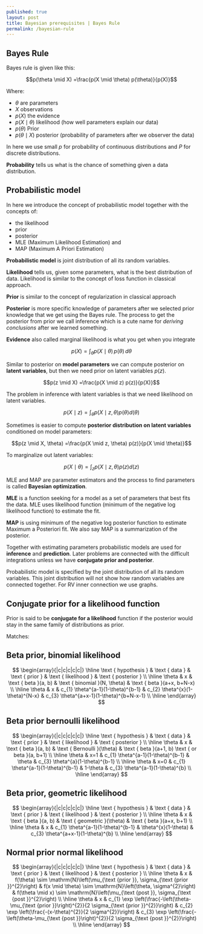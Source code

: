 ```yaml
---
published: true
layout: post
title: Bayesian prerequisites | Bayes Rule
permalink: /bayesian-rule
---
```

 
## Bayes Rule
 
Bayes rule is given like this:
 
$$p(\theta \mid X) =\frac{p(X \mid \theta) p(\theta)}{p(X)}$$
 
Where: 
* $\theta$ are parameters
* $X$ observations
* $p(X)$ the evidence
* $p(X \mid \theta)$ likelihood (how well parameters explain our data)
* $p(\theta)$ Prior
* $p(\theta \mid X)$ posterior (probability of parameters after we observer the data)
 
In here we use small $p$ for probability of continuous distributions and $P$ for discrete distributions.
 
**Probability** tells us what is the chance of something given a data distribution.
 
 
## Probabilistic model
 
In here we introduce the concept of probabilistic model together with the concepts of:
* the likelihood 
* prior 
* posterior
* MLE (Maximum Likelihood Estimation) and 
* MAP (Maximum A Priori Estimation)
 
**Probabilistic model** is joint distribution of all its random variables.
 
 
**Likelihood** tells us, given some parameters, what is the best distribution of data. Likelihood is similar to the concept of loss function in classical approach.
 
**Prior** is similar to the concept of regularization in classical approach
 
**Posterior** is more specific knowledge of parameters after we selected prior knowledge that we get using the Bayes rule. The process to get the posterior from prior we call inference which is a cute name for _deriving conclusions_ after we learned something.
 
**Evidence** also called marginal likelihood is what you get when you integrate
 
$$p(X)=\int_\theta p(X \mid \theta) \,p(\theta)\, d\theta$$
 
Similar to posterior on **model parameters** we can compute posterior on **latent variables**, but then we need prior on latent variables $p(z)$.
 
 
$$p(z \mid X) =\frac{p(X \mid z) p(z)}{p(X)}$$
 
The problem in inference with latent variables is that we need likelihood on latent variables.
 
$$p(X \mid z) = \int_\theta p(X \mid z,\theta)p(\theta)d(\theta)$$ 
 
Sometimes is easier to compute **posterior distribution on latent variables** conditioned on model parameters:
 
$$p(z \mid X, \theta) =\frac{p(X \mid z, \theta) p(z)}{p(X \mid \theta)}$$
 
 
To marginalize out latent variables:
 
$$p(X \mid \theta) = \int_z p(X \mid z,\theta)p(z)d(z)$$ 
 
 
MLE and MAP are parameter estimators and the process to find parameters is called **Bayesian optimization**.
 
**MLE** is a function seeking for a model as a set of parameters that best fits the data. MLE uses likelihood function (minimum of the negative log likelihood function) to estimate the fit.
 
**MAP** is using minimum of the negative log posterior function to estimate Maximum a Posteriori fit. We also say MAP is a summarization of the posterior.
 
Together with estimating parameters probabilistic models are used for **inference** and **prediction**. Later problems are connected with the difficult integrations unless we have **conjugate prior and posterior**.
 
Probabilistic model is specified by the joint distribution of all its random variables. This joint distribution will not show how random variables are connected together. For RV inner connection we use graphs.
 
 
## Conjugate prior for a likelihood function
 
Prior is said to be **conjugate for a likelihood** function if the posterior would stay in the same family of distributions as prior.
 
 
 
Matches:
 
## Beta prior, binomial likelihood
 
$$
\begin{array}{|c|c|c|c|c|}
\hline \text { hypothesis } & \text { data } & \text { prior } & \text { likelihood } & \text { posterior } \\
\hline \theta & x & \text { beta }(a, b) & \text { binomial }(N, \theta) & \text { beta }(a+x, b+N-x) \\
\hline \theta & x & c_{1} \theta^{a-1}(1-\theta)^{b-1} & c_{2} \theta^{x}(1-\theta)^{N-x} & c_{3} \theta^{a+x-1}(1-\theta)^{b+N-x-1} \\
\hline
\end{array}
$$
 
 
## Beta prior bernoulli likelihood
 
$$
\begin{array}{|c|c|c|c|c|}
\hline \text { hypothesis } & \text { data } & \text { prior } & \text { likelihood } & \text { posterior } \\
\hline \theta & x & \text { beta }(a, b) & \text { Bernoulli }(\theta) & \text { beta }(a+1, b) \text { or beta }(a, b+1) \\
\hline \theta & x=1 & c_{1} \theta^{a-1}(1-\theta)^{b-1} & \theta & c_{3} \theta^{a}(1-\theta)^{b-1} \\
\hline \theta & x=0 & c_{1} \theta^{a-1}(1-\theta)^{b-1} & 1-\theta & c_{3} \theta^{a-1}(1-\theta)^{b} \\
\hline
\end{array}
$$
 
## Beta prior, geometric likelihood
 
$$
\begin{array}{|c|c|c|c|c|}
\hline \text { hypothesis } & \text { data } & \text { prior } & \text { likelihood } & \text { posterior } \\
\hline \theta & x & \text { beta }(a, b) & \text { geometric }(\theta) & \text { beta }(a+x, b+1) \\
\hline \theta & x & c_{1} \theta^{a-1}(1-\theta)^{b-1} & \theta^{x}(1-\theta) & c_{3} \theta^{a+x-1}(1-\theta)^{b} \\
\hline
\end{array}
$$
 
 
## Normal prior normal likelihood
 
$$
\begin{array}{|c|c|c|c|c|}
\hline \text { hypothesis } & \text { data } & \text { prior } & \text { likelihood } & \text { posterior } \\
\hline \theta & x & f(\theta) \sim \mathrm{N}\left(\mu_{\text {prior }}, \sigma_{\text {prior }}^{2}\right) & f(x \mid \theta) \sim \mathrm{N}\left(\theta, \sigma^{2}\right) & f(\theta \mid x) \sim \mathrm{N}\left(\mu_{\text {post }}, \sigma_{\text {post }}^{2}\right) \\
\hline \theta & x & c_{1} \exp \left(\frac{-\left(\theta-\mu_{\text {prior }}\right)^{2}}{2 \sigma_{\text {prior }}^{2}}\right) & c_{2} \exp \left(\frac{-(x-\theta)^{2}}{2 \sigma^{2}}\right) & c_{3} \exp \left(\frac{-\left(\theta-\mu_{\text {post }}\right)^{2}}{2 \sigma_{\text {post }}^{2}}\right) \\
\hline
\end{array}
$$
 
 
 
 

